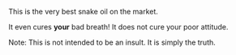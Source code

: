 This is the very best snake oil on the market.

It even cures **your** bad breath! It does not cure your poor attitude.

Note: This is not intended to be an insult. It is simply the truth.